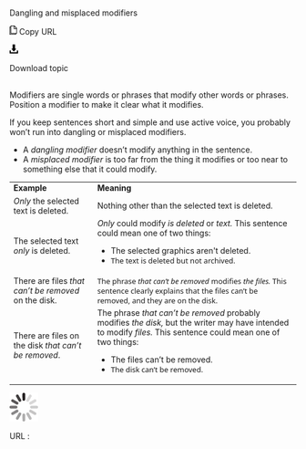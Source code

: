 ﻿# 

Dangling and misplaced modifiers

![Copy URL](media/dangling-misplaced-modifiers/Copy.png)
Copy URL

![Download](media/dangling-misplaced-modifiers/Download.png)

Download topic

## 

Modifiers are single words or phrases that modify other words or phrases. Position a modifier to make it clear what it modifies.

If you keep sentences short and simple and use active voice, you probably won’t run into dangling or misplaced modifiers. 

  - A *dangling modifier* doesn’t modify anything in the sentence. 
  - A *misplaced modifier* is too far from the thing it modifies or too near to something else that it could modify. 

<table>
<tbody>
<tr class="odd">
<td><b>Example</b></td>
<td><b>Meaning</b></td>
</tr>
<tr class="even">
<td><div>
<div>
<em>Only</em> the selected text is deleted. 
</div>
</div></td>
<td><div>
<div>
Nothing other than the selected text is deleted.
</div>
</div></td>
</tr>
<tr class="odd">
<td><div>
The selected text <em>only</em> is deleted.
</div></td>
<td><em>Only</em> could modify <em>is deleted</em> or <em>text.</em> This sentence could mean one of two things:
<ul>
<li>The selected graphics aren't deleted.</li>
<li><span style="line-height: 107%; font-family: Segoe UI; font-size: small;">The text is deleted but not archived. </span></li>
</ul></td>
</tr>
<tr class="even">
<td><div>
There are files <em>that can’t be removed</em> on the disk. 
</div></td>
<td><div>
<span style="line-height: 107%; font-family: Segoe UI; font-size: small;">The phrase <em>t</em></span><em><span style="line-height: 107%; font-family: Segoe UI; font-size: small;">hat can’t be removed</span></em> <span style="line-height: 107%; font-family: Segoe UI; font-size: small;">modifies <em>the files.</em> This sentence clearly explains that the files can’t be removed, and they are on the disk. </span>
</div></td>
</tr>
<tr class="odd">
<td><div>
There are files on the disk <em>that can’t be removed</em>.
</div></td>
<td>The phrase <em>that can’t be removed</em> probably modifies <em>the disk,</em> but the writer may have intended to modify <em>files.</em> This sentence could mean one of two things:
<ul>
<li>The files can’t be removed.</li>
<li><span style="line-height: 107%; font-family: Segoe UI; font-size: small;">The disk can’t be removed. </span></li>
</ul></td>
</tr>
</tbody>
</table>

![In progress](media/dangling-misplaced-modifiers/activity-large.gif)

URL :
